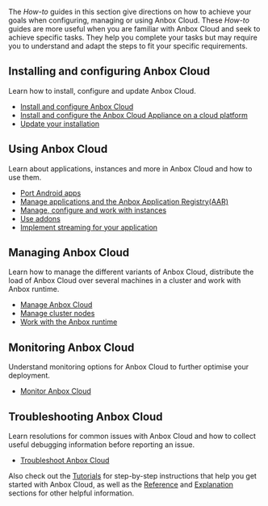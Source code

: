 The *How-to* guides in this section give directions on how to achieve your goals when configuring, managing or using Anbox Cloud. These *How-to*  guides are more useful when you are familiar with Anbox Cloud and seek to achieve specific tasks. They help you complete your tasks but may require you to understand and adapt the steps to fit your specific requirements.

## Installing and configuring Anbox Cloud

Learn how to install, configure and update Anbox Cloud.

* [Install and configure Anbox Cloud](https://discourse.ubuntu.com/t/24336)
* [Install and configure the Anbox Cloud Appliance on a cloud platform](https://discourse.ubuntu.com/t/29702)
* [Update your installation](https://discourse.ubuntu.com/t/24331)

## Using Anbox Cloud

Learn about applications, instances and more in Anbox Cloud and how to use them.

* [Port Android apps](https://discourse.ubuntu.com/t/17776)
* [Manage applications and the Anbox Application Registry(AAR)](https://discourse.ubuntu.com/t/24333)
* [Manage, configure and work with instances](https://discourse.ubuntu.com/t/24335)
* [Use addons](https://discourse.ubuntu.com/t/17759)
*  [Implement streaming for your application](https://discourse.ubuntu.com/t/implement-streaming/24332)

## Managing Anbox Cloud

Learn how to manage the different variants of Anbox Cloud, distribute the load of Anbox Cloud over several machines in a cluster and work with Anbox runtime.

* [Manage Anbox Cloud](https://discourse.ubuntu.com/t/24337)
* [Manage cluster nodes](https://discourse.ubuntu.com/t/24334) 
* [Work with the Anbox runtime](https://discourse.ubuntu.com/t/33098)

## Monitoring Anbox Cloud

Understand monitoring options for Anbox Cloud to further optimise your deployment.

* [Monitor Anbox Cloud](https://discourse.ubuntu.com/t/24338)

## Troubleshooting Anbox Cloud

Learn resolutions for common issues with Anbox Cloud and how to collect useful debugging information before reporting an issue.

* [Troubleshoot Anbox Cloud](https://discourse.ubuntu.com/t/17837)

Also check out the [Tutorials](https://discourse.ubuntu.com/t/tutorials/28826) for step-by-step instructions that help you get started with Anbox Cloud, as well as the [Reference](https://discourse.ubuntu.com/t/reference/28828) and [Explanation](https://discourse.ubuntu.com/t/explanation/28829) sections for other helpful information.
